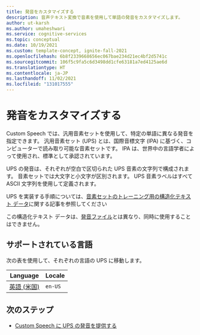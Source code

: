 ```yaml
---
title: 発音をカスタマイズする
description: 音声テキスト変換で音素を使用して単語の発音をカスタマイズします。
author: ut-karsh
ms.author: umaheshwari
ms.service: cognitive-services
ms.topic: conceptual
ms.date: 10/19/2021
ms.custom: template-concept, ignite-fall-2021
ms.openlocfilehash: 6b8f2339668656ec067bae234d21ec4bf2d5741c
ms.sourcegitcommit: 106f5c9fa5c6d3498dd1cfe63181a7ed4125ae6d
ms.translationtype: HT
ms.contentlocale: ja-JP
ms.lasthandoff: 11/02/2021
ms.locfileid: "131017555"
---
```

# <a name="customize-pronunciation"></a>発音をカスタマイズする

Custom Speech では、汎用音素セットを使用して、特定の単語に異なる発音を指定できます。 汎用音素セット (UPS) とは、国際音標文字 (IPA) に基づく、コンピューターで読み取り可能な音素セットです。 IPA は、世界中の言語学者によって使用され、標準として承認されています。

UPS の発音は、それぞれが空白で区切られた UPS 音素の文字列で構成されます。 音素セットでは大文字と小文字が区別されます。 UPS 音素ラベルはすべて ASCII 文字列を使用して定義されます。

UPS を実装する手順については、[音素セットのトレーニング用の構造化テキスト データ](how-to-custom-speech-test-and-train.md#structured-text-data-for-training-public-preview)に関する記事を参照してください

この構造化テキスト データは、[発音ファイル](how-to-custom-speech-test-and-train.md#pronunciation-data-for-training)とは異なり、同時に使用することはできません。

## <a name="languages-supported"></a>サポートされている言語

次の表を使用して、それぞれの言語の UPS に移動します。

| Language                | Locale  |
|-------------------------|---------|
| [英語 (米国)](phone-sets.md) | `en-US` |


## <a name="next-steps"></a>次のステップ

* [Custom Speech に UPS の発音を提供する](how-to-custom-speech-test-and-train.md#structured-text-data-for-training-public-preview)
